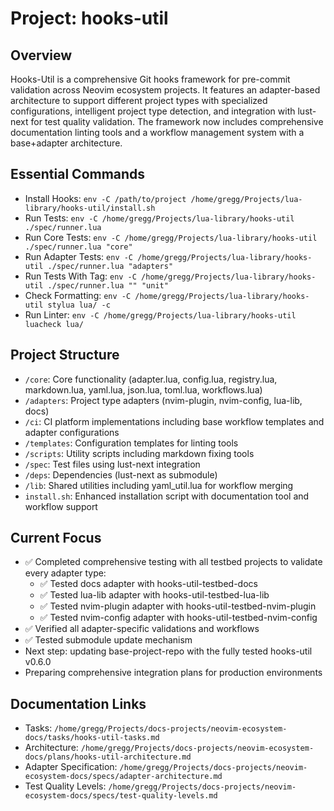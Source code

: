 
# Project: hooks-util

## Overview

Hooks-Util is a comprehensive Git hooks framework for pre-commit validation across Neovim ecosystem projects. It features an adapter-based architecture to support different project types with specialized configurations, intelligent project type detection, and integration with lust-next for test quality validation. The framework now includes comprehensive documentation linting tools and a workflow management system with a base+adapter architecture.

## Essential Commands

- Install Hooks: `env -C /path/to/project /home/gregg/Projects/lua-library/hooks-util/install.sh`
- Run Tests: `env -C /home/gregg/Projects/lua-library/hooks-util ./spec/runner.lua`
- Run Core Tests: `env -C /home/gregg/Projects/lua-library/hooks-util ./spec/runner.lua "core"`
- Run Adapter Tests: `env -C /home/gregg/Projects/lua-library/hooks-util ./spec/runner.lua "adapters"`
- Run Tests With Tag: `env -C /home/gregg/Projects/lua-library/hooks-util ./spec/runner.lua "" "unit"`
- Check Formatting: `env -C /home/gregg/Projects/lua-library/hooks-util stylua lua/ -c`
- Run Linter: `env -C /home/gregg/Projects/lua-library/hooks-util luacheck lua/`

## Project Structure

- `/core`: Core functionality (adapter.lua, config.lua, registry.lua, markdown.lua, yaml.lua, json.lua, toml.lua, workflows.lua)
- `/adapters`: Project type adapters (nvim-plugin, nvim-config, lua-lib, docs)
- `/ci`: CI platform implementations including base workflow templates and adapter configurations
- `/templates`: Configuration templates for linting tools
- `/scripts`: Utility scripts including markdown fixing tools
- `/spec`: Test files using lust-next integration
- `/deps`: Dependencies (lust-next as submodule)
- `/lib`: Shared utilities including yaml_util.lua for workflow merging
- `install.sh`: Enhanced installation script with documentation tool and workflow support

## Current Focus

- ✅ Completed comprehensive testing with all testbed projects to validate every adapter type:
  - ✅ Tested docs adapter with hooks-util-testbed-docs
  - ✅ Tested lua-lib adapter with hooks-util-testbed-lua-lib
  - ✅ Tested nvim-plugin adapter with hooks-util-testbed-nvim-plugin
  - ✅ Tested nvim-config adapter with hooks-util-testbed-nvim-config
- ✅ Verified all adapter-specific validations and workflows
- ✅ Tested submodule update mechanism
- Next step: updating base-project-repo with the fully tested hooks-util v0.6.0
- Preparing comprehensive integration plans for production environments

## Documentation Links

- Tasks: `/home/gregg/Projects/docs-projects/neovim-ecosystem-docs/tasks/hooks-util-tasks.md`
- Architecture: `/home/gregg/Projects/docs-projects/neovim-ecosystem-docs/plans/hooks-util-architecture.md`
- Adapter Specification: `/home/gregg/Projects/docs-projects/neovim-ecosystem-docs/specs/adapter-architecture.md`
- Test Quality Levels: `/home/gregg/Projects/docs-projects/neovim-ecosystem-docs/specs/test-quality-levels.md`
